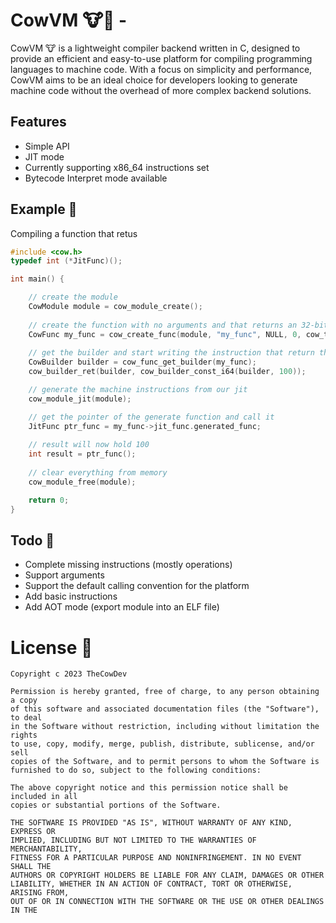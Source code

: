 # CowVM 🐮🐄 - 

CowVM 🐮 is a lightweight compiler backend written in C, designed to provide an efficient and easy-to-use platform for
compiling programming languages to machine code. With a focus on simplicity and performance, CowVM aims to be an ideal
choice for developers looking to generate machine code without the overhead of more complex
backend solutions.

## Features

- Simple API
- JIT mode
- Currently supporting x86_64 instructions set
- Bytecode Interpret mode available

## Example 📢

Compiling a function that retus

```C
#include <cow.h>
typedef int (*JitFunc)();

int main() {

    // create the module
    CowModule module = cow_module_create();
    
    // create the function with no arguments and that returns an 32-bits integer
    CowFunc my_func = cow_create_func(module, "my_func", NULL, 0, cow_type_i32());
    
    // get the builder and start writing the instruction that return the constant 100
    CowBuilder builder = cow_func_get_builder(my_func);
    cow_builder_ret(builder, cow_builder_const_i64(builder, 100));

    // generate the machine instructions from our jit
    cow_module_jit(module);

    // get the pointer of the generate function and call it
    JitFunc ptr_func = my_func->jit_func.generated_func;
    
    // result will now hold 100
    int result = ptr_func(); 
    
    // clear everything from memory
    cow_module_free(module);

    return 0;
}
```

## Todo 📝

- Complete missing instructions (mostly operations)
- Support arguments
- Support the default calling convention for the platform
- Add basic instructions
- Add AOT mode (export module into an ELF file)

# License 📁


    Copyright c 2023 TheCowDev
    
    Permission is hereby granted, free of charge, to any person obtaining a copy
    of this software and associated documentation files (the "Software"), to deal
    in the Software without restriction, including without limitation the rights
    to use, copy, modify, merge, publish, distribute, sublicense, and/or sell
    copies of the Software, and to permit persons to whom the Software is
    furnished to do so, subject to the following conditions:
    
    The above copyright notice and this permission notice shall be included in all
    copies or substantial portions of the Software.
    
    THE SOFTWARE IS PROVIDED "AS IS", WITHOUT WARRANTY OF ANY KIND, EXPRESS OR
    IMPLIED, INCLUDING BUT NOT LIMITED TO THE WARRANTIES OF MERCHANTABILITY,
    FITNESS FOR A PARTICULAR PURPOSE AND NONINFRINGEMENT. IN NO EVENT SHALL THE
    AUTHORS OR COPYRIGHT HOLDERS BE LIABLE FOR ANY CLAIM, DAMAGES OR OTHER
    LIABILITY, WHETHER IN AN ACTION OF CONTRACT, TORT OR OTHERWISE, ARISING FROM,
    OUT OF OR IN CONNECTION WITH THE SOFTWARE OR THE USE OR OTHER DEALINGS IN THE

